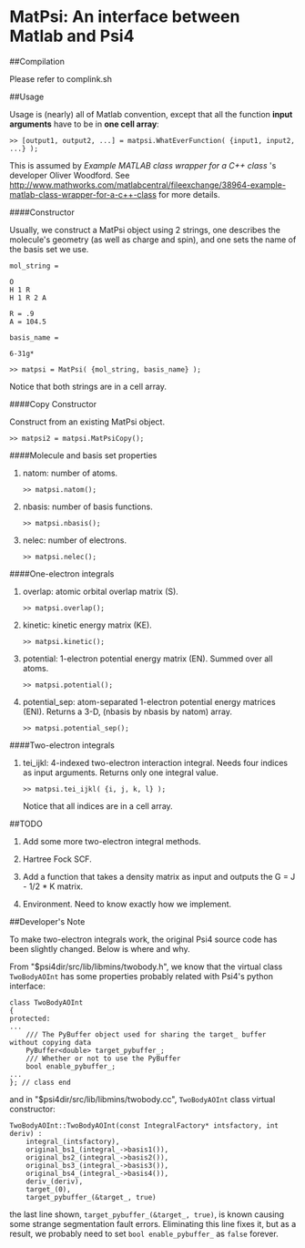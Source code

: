 MatPsi: An interface between Matlab and Psi4
======

##Compilation

Please refer to complink.sh 

##Usage 

Usage is (nearly) all of Matlab convention, except that all the function __input arguments__ have to be in __one cell array__: 

    >> [output1, output2, ...] = matpsi.WhatEverFunction( {input1, input2, ...} );

This is assumed by _Example MATLAB class wrapper for a C++ class_ 's developer Oliver Woodford. See http://www.mathworks.com/matlabcentral/fileexchange/38964-example-matlab-class-wrapper-for-a-c++-class for more details. 

####Constructor 

Usually, we construct a MatPsi object using 2 strings, one describes the molecule's geometry (as well as charge and spin), and one sets the name of the basis set we use. 

```
mol_string = 

O
H 1 R
H 1 R 2 A

R = .9
A = 104.5

basis_name = 

6-31g*

>> matpsi = MatPsi( {mol_string, basis_name} );
```

Notice that both strings are in a cell array. 

####Copy Constructor

Construct from an existing MatPsi object. 

    >> matpsi2 = matpsi.MatPsiCopy();

####Molecule and basis set properties 

1. natom: number of atoms. 

    ```
    >> matpsi.natom(); 
    ```

2. nbasis: number of basis functions. 

    ```
    >> matpsi.nbasis(); 
    ```

3. nelec: number of electrons. 

    ```
    >> matpsi.nelec(); 
    ```

####One-electron integrals 

1. overlap: atomic orbital overlap matrix (S). 

    ```
    >> matpsi.overlap(); 
    ```

2. kinetic: kinetic energy matrix (KE). 

    ```
    >> matpsi.kinetic(); 
    ```

3. potential: 1-electron potential energy matrix (EN). Summed over all atoms. 

    ```
    >> matpsi.potential(); 
    ```

4. potential_sep: atom-separated 1-electron potential energy matrices (ENI). Returns a 3-D, (nbasis by nbasis by natom) array. 

    ```
    >> matpsi.potential_sep(); 
    ```

####Two-electron integrals 

1. tei_ijkl: 4-indexed two-electron interaction integral. Needs four indices as input arguments. Returns only one integral value. 

    ```
    >> matpsi.tei_ijkl( {i, j, k, l} ); 
    ```

    Notice that all indices are in a cell array. 

##TODO 

1. Add some more two-electron integral methods. 

2. Hartree Fock SCF. 

3. Add a function that takes a density matrix as input and outputs the G = J - 1/2 * K matrix. 

4. Environment. Need to know exactly how we implement. 

##Developer's Note 

To make two-electron integrals work, the original Psi4 source code has been slightly changed. Below is where and why. 

From "$psi4dir/src/lib/libmins/twobody.h", we know that the virtual class `TwoBodyAOInt` has some properties probably related with Psi4's python interface: 

    class TwoBodyAOInt
    {
    protected:
    ...
        /// The PyBuffer object used for sharing the target_ buffer without copying data
        PyBuffer<double> target_pybuffer_;
        /// Whether or not to use the PyBuffer
        bool enable_pybuffer_;
    ...
    }; // class end

and in "$psi4dir/src/lib/libmins/twobody.cc", `TwoBodyAOInt` class virtual constructor: 

    TwoBodyAOInt::TwoBodyAOInt(const IntegralFactory* intsfactory, int deriv) :
        integral_(intsfactory),
        original_bs1_(integral_->basis1()),
        original_bs2_(integral_->basis2()),
        original_bs3_(integral_->basis3()),
        original_bs4_(integral_->basis4()),
        deriv_(deriv),
        target_(0),
        target_pybuffer_(&target_, true)

the last line shown, `target_pybuffer_(&target_, true)`, is known causing some strange segmentation fault errors. Eliminating this line fixes it, but as a result, we probably need to set `bool enable_pybuffer_` as `false` forever. 




